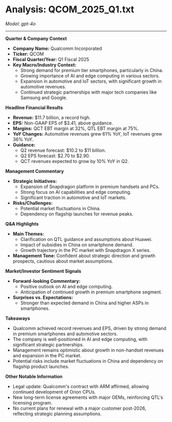 # Analysis: QCOM_2025_Q1.txt

*Model: gpt-4o*

---

**Quarter & Company Context**
- **Company Name:** Qualcomm Incorporated
- **Ticker:** QCOM
- **Fiscal Quarter/Year:** Q1 Fiscal 2025
- **Key Macro/Industry Context:**
  - Strong demand for premium tier smartphones, particularly in China.
  - Growing importance of AI and edge computing in various sectors.
  - Expansion in automotive and IoT sectors, with significant growth in automotive revenues.
  - Continued strategic partnerships with major tech companies like Samsung and Google.

**Headline Financial Results**
- **Revenue:** $11.7 billion, a record high.
- **EPS:** Non-GAAP EPS of $3.41, above guidance.
- **Margins:** QCT EBT margin at 32%, QTL EBT margin at 75%.
- **YoY Changes:** Automotive revenues grew 61% YoY, IoT revenues grew 36% YoY.
- **Guidance:**
  - Q2 revenue forecast: $10.2 to $11 billion.
  - Q2 EPS forecast: $2.70 to $2.90.
  - QCT revenues expected to grow by 10% YoY in Q2.

**Management Commentary**
- **Strategic Initiatives:**
  - Expansion of Snapdragon platform in premium handsets and PCs.
  - Strong focus on AI capabilities and edge computing.
  - Significant traction in automotive and IoT markets.
- **Risks/Challenges:**
  - Potential market fluctuations in China.
  - Dependency on flagship launches for revenue peaks.

**Q&A Highlights**
- **Main Themes:**
  - Clarification on QTL guidance and assumptions about Huawei.
  - Impact of subsidies in China on smartphone demand.
  - Growth trajectory in the PC market with Snapdragon X series.
- **Management Tone:** Confident about strategic direction and growth prospects, cautious about market assumptions.

**Market/Investor Sentiment Signals**
- **Forward-looking Commentary:**
  - Positive outlook on AI and edge computing.
  - Anticipation of continued growth in premium smartphone segment.
- **Surprises vs. Expectations:**
  - Stronger than expected demand in China and higher ASPs in smartphones.

**Takeaways**
- Qualcomm achieved record revenues and EPS, driven by strong demand in premium smartphones and automotive sectors.
- The company is well-positioned in AI and edge computing, with significant strategic partnerships.
- Management remains optimistic about growth in non-handset revenues and expansion in the PC market.
- Potential risks include market fluctuations in China and dependency on flagship product launches.

**Other Notable Information**
- Legal update: Qualcomm's contract with ARM affirmed, allowing continued development of Orion CPUs.
- New long-term license agreements with major OEMs, reinforcing QTL's licensing program.
- No current plans for renewal with a major customer post-2026, reflecting strategic planning assumptions.